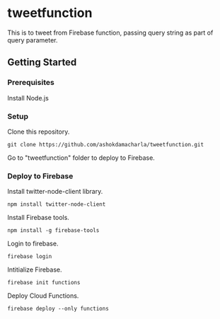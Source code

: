 # tweetfunction

This is to tweet from Firebase function, passing query string as part of query parameter.

## Getting Started

### Prerequisites
Install Node.js

### Setup
Clone this repository.
```
git clone https://github.com/ashokdamacharla/tweetfunction.git
```
Go to "tweetfunction" folder to deploy to Firebase.

### Deploy to Firebase

Install twitter-node-client library.
```
npm install twitter-node-client
```

Install Firebase tools.
```
npm install -g firebase-tools
```

Login to firebase.
```
firebase login
```

Intitialize Firebase.
```
firebase init functions
```

Deploy Cloud Functions.
```
firebase deploy --only functions
```
